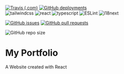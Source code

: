 [![Travis (.com)](https://img.shields.io/travis/com/bastiengrignon/portfolio?logo=travis)](https://travis-ci.com/bastiengrignon/portfolio)
[![GitHub deployments](https://img.shields.io/github/deployments/bastiengrignon/portfolio/portfolio-grignon?color=430098&label=Heroku%20deployment&logo=heroku)](https://portfolio-grignon.herokuapp.com)  
![tailwindcss](https://img.shields.io/github/package-json/dependency-version/bastiengrignon/portfolio/tailwindcss?label=%20&logo=tailwind-css) 
![react](https://img.shields.io/github/package-json/dependency-version/bastiengrignon/portfolio/react?color=fefefe&label=%20&logo=react) 
![typescript](https://img.shields.io/github/package-json/dependency-version/bastiengrignon/portfolio/typescript?color=fefefe&label=%20&logo=typescript&logoColor=3178C6)
![ESLint](https://img.shields.io/github/package-json/dependency-version/bastiengrignon/portfolio/eslint?color=fefefe&label=%20&logo=eslint&logoColor=4B32C3)
![i18next](https://img.shields.io/github/package-json/dependency-version/bastiengrignon/portfolio/i18next)  


[![GitHub issues](https://img.shields.io/github/issues-raw/bastiengrignon/portfolio)](https://github.com/bastiengrignon/portfolio/issues)
[![GitHub pull requests](https://img.shields.io/github/issues-pr-raw/bastiengrignon/portfolio)](https://github.com/bastiengrignon/portfolio/pulls)  

![GitHub repo size](https://img.shields.io/github/repo-size/bastiengrignon/portfolio)

# My Portfolio 

A Website created with React 
